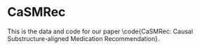 # CaSMRec
This is the data and code for our paper \code{CaSMRec: Causal Substructure-aligned Medication Recommendation}.
